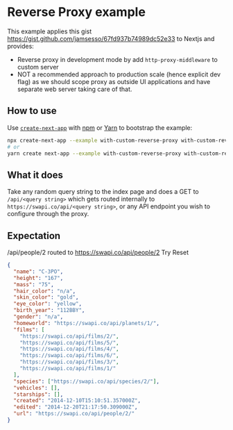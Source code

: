 # Reverse Proxy example

This example applies this gist https://gist.github.com/jamsesso/67fd937b74989dc52e33 to Nextjs and provides:

- Reverse proxy in development mode by add `http-proxy-middleware` to custom server
- NOT a recommended approach to production scale (hence explicit dev flag) as we should scope proxy as outside UI applications and have separate web server taking care of that.

## How to use

Use [`create-next-app`](https://github.com/vercel/next.js/tree/canary/packages/create-next-app) with [npm](https://docs.npmjs.com/cli/init) or [Yarn](https://yarnpkg.com/lang/en/docs/cli/create/) to bootstrap the example:

```bash
npx create-next-app --example with-custom-reverse-proxy with-custom-reverse-proxy-app
# or
yarn create next-app --example with-custom-reverse-proxy with-custom-reverse-proxy-app
```

## What it does

Take any random query string to the index page and does a GET to `/api/<query string>` which gets routed internally to `https://swapi.co/api/<query string>`, or any API endpoint you wish to configure through the proxy.

## Expectation

/api/people/2 routed to https://swapi.co/api/people/2
Try Reset

```json
{
  "name": "C-3PO",
  "height": "167",
  "mass": "75",
  "hair_color": "n/a",
  "skin_color": "gold",
  "eye_color": "yellow",
  "birth_year": "112BBY",
  "gender": "n/a",
  "homeworld": "https://swapi.co/api/planets/1/",
  "films": [
    "https://swapi.co/api/films/2/",
    "https://swapi.co/api/films/5/",
    "https://swapi.co/api/films/4/",
    "https://swapi.co/api/films/6/",
    "https://swapi.co/api/films/3/",
    "https://swapi.co/api/films/1/"
  ],
  "species": ["https://swapi.co/api/species/2/"],
  "vehicles": [],
  "starships": [],
  "created": "2014-12-10T15:10:51.357000Z",
  "edited": "2014-12-20T21:17:50.309000Z",
  "url": "https://swapi.co/api/people/2/"
}
```
